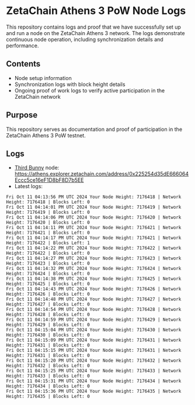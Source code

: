# ZetaChain Athens 3 PoW Node Logs
This repository contains logs and proof that we have successfully set up and run a node on the ZetaChain Athens 3 network. The logs demonstrate continuous node operation, including synchronization details and performance.

## Contents
- Node setup information
- Synchronization logs with block height details
- Ongoing proof of work logs to verify active participation in the ZetaChain network

## Purpose
This repository serves as documentation and proof of participation in the ZetaChain Athens 3 PoW testnet.

## Logs

- [Third Bunny](https://thirdbunny.xyz/) node: https://athens.explorer.zetachain.com/address/0x225254d35dE666064Eccc5ce16eF1D8bF8D7b5EE
- Latest logs:
```
Fri Oct 11 04:13:56 PM UTC 2024 Your Node Height: 7176418 | Network Height: 7176418 | Blocks Left: 0
Fri Oct 11 04:14:01 PM UTC 2024 Your Node Height: 7176419 | Network Height: 7176419 | Blocks Left: 0
Fri Oct 11 04:14:06 PM UTC 2024 Your Node Height: 7176420 | Network Height: 7176420 | Blocks Left: 0
Fri Oct 11 04:14:11 PM UTC 2024 Your Node Height: 7176421 | Network Height: 7176421 | Blocks Left: 0
Fri Oct 11 04:14:17 PM UTC 2024 Your Node Height: 7176421 | Network Height: 7176422 | Blocks Left: 1
Fri Oct 11 04:14:22 PM UTC 2024 Your Node Height: 7176422 | Network Height: 7176422 | Blocks Left: 0
Fri Oct 11 04:14:27 PM UTC 2024 Your Node Height: 7176423 | Network Height: 7176423 | Blocks Left: 0
Fri Oct 11 04:14:32 PM UTC 2024 Your Node Height: 7176424 | Network Height: 7176424 | Blocks Left: 0
Fri Oct 11 04:14:38 PM UTC 2024 Your Node Height: 7176425 | Network Height: 7176425 | Blocks Left: 0
Fri Oct 11 04:14:43 PM UTC 2024 Your Node Height: 7176426 | Network Height: 7176426 | Blocks Left: 0
Fri Oct 11 04:14:48 PM UTC 2024 Your Node Height: 7176427 | Network Height: 7176427 | Blocks Left: 0
Fri Oct 11 04:14:54 PM UTC 2024 Your Node Height: 7176428 | Network Height: 7176428 | Blocks Left: 0
Fri Oct 11 04:14:59 PM UTC 2024 Your Node Height: 7176429 | Network Height: 7176429 | Blocks Left: 0
Fri Oct 11 04:15:04 PM UTC 2024 Your Node Height: 7176430 | Network Height: 7176430 | Blocks Left: 0
Fri Oct 11 04:15:09 PM UTC 2024 Your Node Height: 7176431 | Network Height: 7176431 | Blocks Left: 0
Fri Oct 11 04:15:15 PM UTC 2024 Your Node Height: 7176431 | Network Height: 7176431 | Blocks Left: 0
Fri Oct 11 04:15:20 PM UTC 2024 Your Node Height: 7176432 | Network Height: 7176432 | Blocks Left: 0
Fri Oct 11 04:15:25 PM UTC 2024 Your Node Height: 7176433 | Network Height: 7176433 | Blocks Left: 0
Fri Oct 11 04:15:31 PM UTC 2024 Your Node Height: 7176434 | Network Height: 7176434 | Blocks Left: 0
Fri Oct 11 04:15:36 PM UTC 2024 Your Node Height: 7176435 | Network Height: 7176435 | Blocks Left: 0
```
